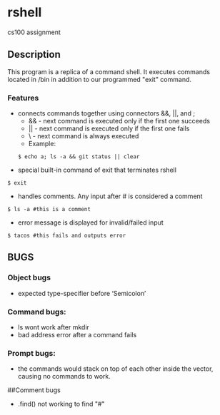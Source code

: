 # rshell
cs100 assignment


## Description
This program is a replica of a command shell. It executes commands located in /bin in addition
to our programmed "exit" command.

### Features
- connects commands together using connectors &&, ||, and ; 
    * && - next command is executed only if the first one succeeds
    * || - next command is executed only if the first one fails
    * \ - next command is always executed
    * Example: 
    ~~~
    $ echo a; ls -a && git status || clear 
    ~~~
- special built-in command of exit that terminates rshell
~~~
$ exit
~~~
- handles comments. Any input after # is considered a comment
~~~
$ ls -a #this is a comment
~~~
- error message is displayed for invalid/failed input
~~~
$ tacos #this fails and outputs error
~~~

## BUGS
### Object bugs
- expected type-specifier before ‘Semicolon’

### Command bugs:
- ls wont work after mkdir
- bad address error after a command fails 

### Prompt bugs: 
- the commands would stack on top of each other inside the vector, causing no commands to work.

##Comment bugs
- .find() not working to find "#"
